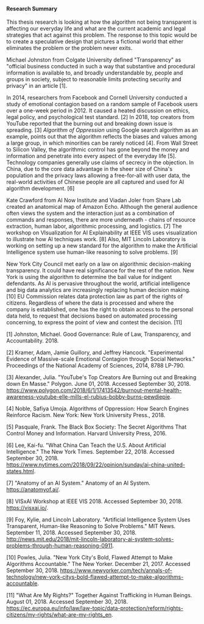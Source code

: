#### Research Summary
This thesis research is looking at how the algorithm not being transparent is affecting our everyday life and what are the current academic and legal strategies that act against this problem. The response to this topic would be to create a speculative design that pictures a fictional world that either eliminates the problem or the problem never exits.

Michael Johnston from Colgate University defined "Transparency" as "official business conducted in such a way that substantive and procedural information is available to, and broadly understandable by, people and groups in society, subject to reasonable limits protecting security and privacy" in an article [1].

In 2014, researchers from Facebook and Cornell University conducted a study of emotional contagion based on a random sample of Facebook users over a one-week period in 2012. It caused a heated discussion on ethics, legal policy, and psychological test standard. [2] In 2018, top creators from YouTube reported that the burning out and breaking down issue is spreading. [3] *Algorithm of Oppression* using Google search algorithm as an example, points out that the algorithm reflects the biases and values among a large group, in which minorities can be rarely noticed [4]. From Wall Street to Silicon Valley, the algorithmic control has gone beyond the money and information and penetrate into every aspect of the everyday life [5]. Technology companies generally use claims of secrecy in the objection. In China, due to the core data advantage in the sheer size of China's population and the privacy laws allowing a free-for-all with user data, the real-world activities of Chinese people are all captured and used for AI algorithm development. [6]

Kate Crawford from AI Now Institute and Viadan Joler from Share Lab created an anatomical map of Amazon Echo. Although the general audience often views the system and the interaction just as a combination of commands and responses, there are more underneath - chains of resource extraction, human labor, algorithmic processing, and logistics. [7] The workshop on VIsualization for AI Explainability at IEEE VIS uses visualization to illustrate how AI techniques work. [8] Also, MIT Lincoln Laboratory is working on setting up a new standard for the algorithm to make the Artificial Intelligence system use human-like reasoning to solve problems. [9]

New York City Council met early on a law on algorithmic decision-making transparency. It could have real significance for the rest of the nation. New York is using the algorithm to determine the bail value for indigent defendants.  As AI is pervasive throughout the world, artificial intelligence and big data analytics are increasingly replacing human decision making. [10] EU Commission relates data protection law as part of the rights of citizens. Regardless of where the data is processed and where the company is established, one has the right to obtain access to the personal data held,  to request that decisions based on automated processing concerning, to express the point of view and contest the decision. [11]

[1] Johnston, Michael. Good Governance: Rule of Law, Transparency, and Accountability. 2018. 

[2] Kramer, Adam, Jamie Guillory, and Jeffrey Hancock. "Experimental Evidence of Massive-scale Emotional Contagion through Social Networks." Proceedings of the National Academy of Sciences, 2014, 8788 LP-790.

[3] Alexander, Julia. "YouTube's Top Creators Are Burning out and Breaking down En Masse." Polygon. June 01, 2018. Accessed September 30, 2018. https://www.polygon.com/2018/6/1/17413542/burnout-mental-health-awareness-youtube-elle-mills-el-rubius-bobby-burns-pewdiepie.

[4] Noble, Safiya Umoja. Algorithms of Oppression: How Search Engines Reinforce Racism. New York: New York University Press., 2018.

[5] Pasquale, Frank. The Black Box Society: The Secret Algorithms That Control Money and Information. Harvard University Press, 2016.

[6] Lee, Kai-fu. "What China Can Teach the U.S. About Artificial Intelligence." The New York Times. September 22, 2018. Accessed September 30, 2018. https://www.nytimes.com/2018/09/22/opinion/sunday/ai-china-united-states.html.

[7] "Anatomy of an AI System." Anatomy of an AI System. https://anatomyof.ai/.

[8] VISxAI Workshop at IEEE VIS 2018. Accessed September 30, 2018. https://visxai.io/.

[9] Foy, Kylie, and Lincoln Laboratory. "Artificial Intelligence System Uses Transparent, Human-like Reasoning to Solve Problems." MIT News. September 11, 2018. Accessed September 30, 2018. http://news.mit.edu/2018/mit-lincoln-laboratory-ai-system-solves-problems-through-human-reasoning-0911.

[10] Powles, Julia. "New York City's Bold, Flawed Attempt to Make Algorithms Accountable." The New Yorker. December 21, 2017. Accessed September 30, 2018. https://www.newyorker.com/tech/annals-of-technology/new-york-citys-bold-flawed-attempt-to-make-algorithms-accountable.

[11] "What Are My Rights?" Together Against Trafficking in Human Beings. August 01, 2018. Accessed September 30, 2018. https://ec.europa.eu/info/law/law-topic/data-protection/reform/rights-citizens/my-rights/what-are-my-rights_en.